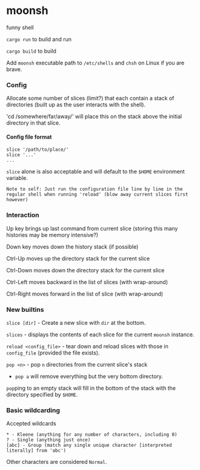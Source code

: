 # moonsh

funny shell

`cargo run` to build and run

`cargo build` to build

Add `moonsh` executable path to `/etc/shells` and `chsh` on Linux if you are brave.

### Config

Allocate some number of slices (limit?) that each contain a stack of directories (built up as the user interacts with the shell).

'cd /somewhere/far/away/' will place this on the stack above the initial directory in that slice.

#### Config file format

```
slice '/path/to/place/'
slice '...'
...
```

`slice` alone is also acceptable and will default to the `$HOME` environment variable.

`Note to self: Just run the configuration file line by line in the regular shell when running 'reload' (blow away current slices first however)`

### Interaction

Up key brings up last command from current slice (storing this many histories may be memory intensive?)

Down key moves down the history stack (if possible)

Ctrl-Up moves up the directory stack for the current slice

Ctrl-Down moves down the directory stack for the current slice

Ctrl-Left moves backward in the list of slices (with wrap-around)

Ctrl-Right moves forward in the list of slice (with wrap-around)

### New builtins

`slice [dir]` - Create a new slice with `dir` at the bottom.

`slices` - displays the contents of each slice for the current `moonsh` instance.

`reload <config_file>` - tear down and reload slices with those in `config_file` (provided the file exists).

`pop <n>` - pop `n` directories from the current slice's stack

- `pop a` will remove everything but the very bottom directory.

`pop`ping to an empty stack will fill in the bottom of the stack with the directory specified by `$HOME`.

### Basic wildcarding

Accepted wildcards

```
* - Kleene (anything for any number of characters, including 0)
? - Single (anything just once)
[abc] - Group (match any single unique character [interpreted literally] from 'abc')
```

Other characters are considered `Normal`.
